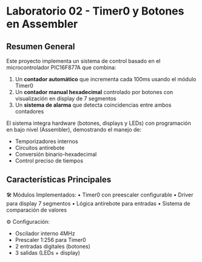 # Laboratorio 02 - Timer0 y Botones en Assembler

## Resumen General
Este proyecto implementa un sistema de control basado en el microcontrolador PIC16F877A que combina:
1. Un **contador automático** que incrementa cada 100ms usando el módulo Timer0
2. Un **contador manual hexadecimal** controlado por botones con visualización en display de 7 segmentos
3. Un **sistema de alarma** que detecta coincidencias entre ambos contadores

El sistema integra hardware (botones, displays y LEDs) con programación en bajo nivel (Assembler), demostrando el manejo de:
- Temporizadores internos
- Circuitos antirebote
- Conversión binario-hexadecimal
- Control preciso de tiempos

## Características Principales

🛠️ Módulos Implementados:
  • Timer0 con preescaler configurable
  • Driver para display 7 segmentos
  • Lógica antirebote para entradas
  • Sistema de comparación de valores

⚙️ Configuración:
  - Oscilador interno 4MHz
  - Prescaler 1:256 para Timer0
  - 2 entradas digitales (botones)
  - 3 salidas (LEDs + display)


